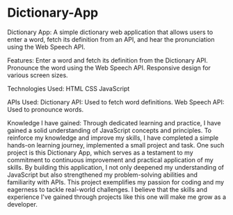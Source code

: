 # Dictionary-App
Dictionary App:
   A simple dictionary web application that allows users to enter a word, fetch its definition from an API, and hear the pronunciation using the Web Speech API.

Features:
Enter a word and fetch its definition from the Dictionary API.
Pronounce the word using the Web Speech API.
Responsive design for various screen sizes.

Technologies Used:
HTML
CSS
JavaScript

APIs Used:
Dictionary API: Used to fetch word definitions.
Web Speech API: Used to pronounce words.

Knowledge I have gained:
    Through dedicated learning and practice, I have gained a solid understanding of JavaScript concepts and principles. To reinforce my knowledge and improve my skills, I have completed a simple hands-on learning journey, implemented a small project and task. One such project is this Dictionary App, which serves as a testament to my commitment to continuous improvement and practical application of my skills. By building this application, I not only deepened my understanding of JavaScript but also strengthened my problem-solving abilities and familiarity with APIs. This project exemplifies my passion for coding and my eagerness to tackle real-world challenges. I believe that the skills and experience I've gained through projects like this one will make me grow as a developer.


